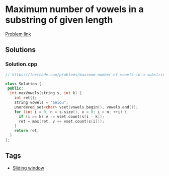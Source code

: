 # Maximum number of vowels in a substring of given length

[Problem link](https://leetcode.com/problems/maximum-number-of-vowels-in-a-substring-of-given-length/)

## Solutions


### Solution.cpp
```cpp
// https://leetcode.com/problems/maximum-number-of-vowels-in-a-substring-of-given-length/

class Solution {
 public:
  int maxVowels(string s, int k) {
    int ret{};
    string vowels = "aeiou";
    unordered_set<char> vset(vowels.begin(), vowels.end());
    for (int i = 0, n = s.size(), v = 0; i < n; ++i) {
      if (i >= k) v -= vset.count(s[i - k]);
      ret = max(ret, v += vset.count(s[i]));
    }
    return ret;
  }
};
```
## Tags

* [Sliding window](/README.md#Sliding_window)
